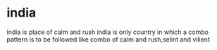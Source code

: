 # india
india is place of calm and rush  india is only country in which a combo pattern is to be followed like combo of calm and rush,selint and vilient
